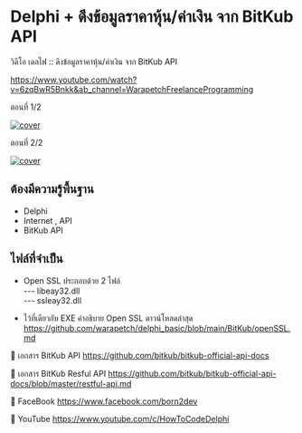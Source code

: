 
# Delphi + ดึงข้อมูลราคาหุ้น/ค่าเงิน จาก BitKub API


วิดีโอ
เดลไฟ :: ดึงข้อมูลราคาหุ้น/ค่าเงิน จาก BitKub API

https://www.youtube.com/watch?v=6zqBwR5Bnkk&ab_channel=WarapetchFreelanceProgramming

ตอนที่ 1/2   

[![cover](http://img.youtube.com/vi/vVLGgfrh6TY/0.jpg)](https://www.youtube.com/watch?v=vVLGgfrh6TY&ab_channel=HowToCode "Click to Play Video")


ตอนที่ 2/2   

[![cover](http://img.youtube.com/vi/VkYixwHB9PU/0.jpg)](https://www.youtube.com/watch?v=VkYixwHB9PU&ab_channel=HowToCode "Click to Play Video")



## ต้องมีความรู้พื้นฐาน
- Delphi
- Internet , API
- BitKub API

## ไฟล์ที่จำเป็น
- Open SSL ประกอบด้วย 2 ไฟล์ <br>
--- libeay32.dll <br>
--- ssleay32.dll <br>
* ไว้ที่เดียวกับ EXE
คำอธิบาย Open SSL ดาวน์โหลดล่าสุด
https://github.com/warapetch/delphi_basic/blob/main/BitKub/openSSL.md


📌 เอกสาร BitKub API
https://github.com/bitkub/bitkub-official-api-docs

📌  เอกสาร BitKub Resful API
https://github.com/bitkub/bitkub-official-api-docs/blob/master/restful-api.md


🔷 FaceBook
https://www.facebook.com/born2dev

🔷 YouTube
https://www.youtube.com/c/HowToCodeDelphi
